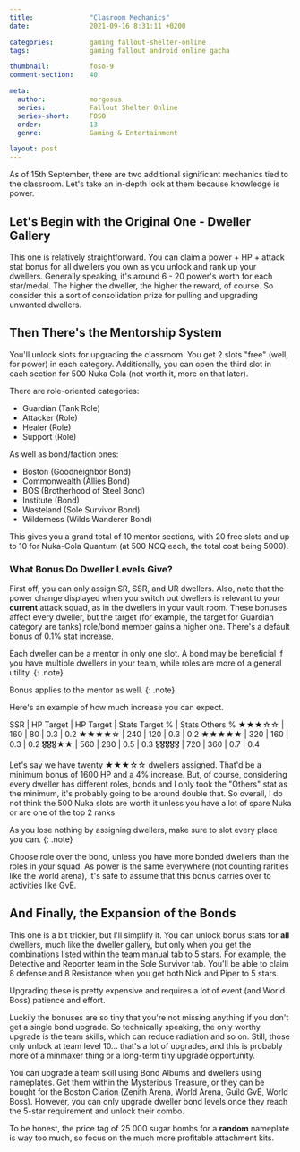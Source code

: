 ```yaml
---
title:              "Clasroom Mechanics"
date:               2021-09-16 8:31:11 +0200

categories:         gaming fallout-shelter-online
tags:               gaming fallout android online gacha

thumbnail:          foso-9
comment-section:    40

meta:
  author:           morgosus
  series:           Fallout Shelter Online
  series-short:     FOSO
  order:            13
  genre:            Gaming & Entertainment

layout: post
---
```

As of 15th September, there are two additional significant mechanics tied to the classroom. Let's take an in-depth look at them because knowledge is power.

## Let's Begin with the Original One - Dweller Gallery
This one is relatively straightforward. You can claim a power + HP + attack stat bonus for all dwellers you own as you unlock and rank up your dwellers. Generally speaking, it's around 6 - 20 power's worth for each star/medal. The higher the dweller, the higher the reward, of course. So consider this a sort of consolidation prize for pulling and upgrading unwanted dwellers.

## Then There's the Mentorship System
You'll unlock slots for upgrading the classroom. You get 2 slots "free" (well, for power) in each category. Additionally, you can open the third slot in each section for 500 Nuka Cola (not worth it, more on that later).

There are role-oriented categories:
- Guardian (Tank Role)
- Attacker (Role)
- Healer (Role)
- Support (Role)

As well as bond/faction ones:
- Boston (Goodneighbor Bond)
- Commonwealth (Allies Bond)
- BOS (Brotherhood of Steel Bond)
- Institute (Bond)
- Wasteland (Sole Survivor Bond)
- Wilderness (Wilds Wanderer Bond)

This gives you a grand total of 10 mentor sections, with 20 free slots and up to 10 for Nuka-Cola Quantum (at 500 NCQ each, the total cost being 5000).

### What Bonus Do Dweller Levels Give?

First off, you can only assign SR, SSR, and UR dwellers. Also, note that the power change displayed when you switch out dwellers is relevant to your **current** attack squad, as in the dwellers in your vault room. These bonuses affect every dweller, but the target (for example, the target for Guardian category are tanks) role/bond member gains a higher one. There's a default bonus of 0.1% stat increase.

Each dweller can be a mentor in only one slot. A bond may be beneficial if you have multiple dwellers in your team, while roles are more of a general utility.
{: .note}

Bonus applies to the mentor as well.
{: .note}

Here's an example of how much increase you can expect.

SSR | HP Target | HP Target | Stats Target % | Stats Others %
★★★☆☆ | 160 | 80 | 0.3 | 0.2
★★★★☆ | 240 | 120 | 0.3 | 0.2
★★★★★ | 320 | 160 | 0.3 | 0.2
🎖🎖🎖★★ | 560 | 280 | 0.5 | 0.3
🎖🎖🎖🎖🎖 | 720 | 360 | 0.7 | 0.4

Let's say we have twenty ★★★☆☆ dwellers assigned. That'd be a minimum bonus of 1600 HP and a 4% increase. But, of course, considering every dweller has different roles, bonds and I only took the "Others" stat as the minimum, it's probably going to be around double that. So overall, I do not think the 500 Nuka slots are worth it unless you have a lot of spare Nuka or are one of the top 2 ranks.

As you lose nothing by assigning dwellers, make sure to slot every place you can.
{: .note}

Choose role over the bond, unless you have more bonded dwellers than the roles in your squad. As power is the same everywhere (not counting rarities like the world arena), it's safe to assume that this bonus carries over to activities like GvE.

## And Finally, the Expansion of the Bonds
This one is a bit trickier, but I'll simplify it. You can unlock bonus stats for **all** dwellers, much like the dweller gallery, but only when you get the combinations listed within the team manual tab to 5 stars. For example, the Detective and Reporter team in the Sole Survivor tab. You'll be able to claim 8 defense and 8 Resistance when you get both Nick and Piper to 5 stars.

Upgrading these is pretty expensive and requires a lot of event (and World Boss) patience and effort.

Luckily the bonuses are so tiny that you're not missing anything if you don't get a single bond upgrade. So technically speaking, the only worthy upgrade is the team skills, which can reduce radiation and so on. Still, those only unlock at team level 10... that's a lot of upgrades, and this is probably more of a minmaxer thing or a long-term tiny upgrade opportunity.

You can upgrade a team skill using Bond Albums and dwellers using nameplates. Get them within the Mysterious Treasure, or they can be bought for the Boston Clarion (Zenith Arena, World Arena, Guild GvE, World Boss). However, you can only upgrade dweller bond levels once they reach the 5-star requirement and unlock their combo.

To be honest, the price tag of 25 000 sugar bombs for a **random** nameplate is way too much, so focus on the much more profitable attachment kits.
